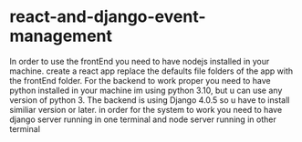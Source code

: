 # react-and-django-event-management
In order to use the frontEnd you need to have nodejs installed in your machine. 
create a react app
replace the defaults file folders of the app with the frontEnd folder.
For the backend to work proper you need to have python installed in your machine im using python 3.10, but u can use any version of python 3.
The backend is using Django 4.0.5 so u have to install similiar version or later.
in order for the system to work you need to have django server running in one terminal and node server running in other terminal 
